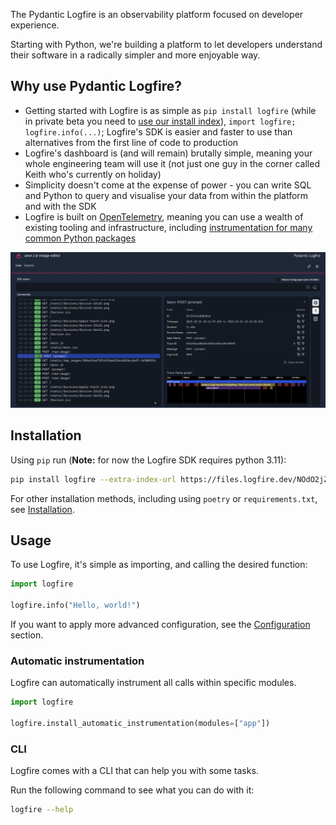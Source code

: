 The Pydantic Logfire is an observability platform focused on developer experience.

Starting with Python, we're building a platform to let developers understand their software in a radically simpler and more enjoyable way.

## Why use Pydantic Logfire?

- Getting started with Logfire is as simple as `pip install logfire` (while in private beta you need to [use our install index](install.md)), `import logfire; logfire.info(...)`; Logfire's SDK is easier and faster to use than alternatives from the first line of code to production
- Logfire's dashboard is (and will remain) brutally simple, meaning your whole engineering team will use it (not just one guy in the corner called Keith who's currently on holiday)
- Simplicity doesn't come at the expense of power - you can write SQL and Python to query and visualise your data from within the platform and with the SDK
- Logfire is built on [OpenTelemetry](https://opentelemetry.io/), meaning you can use a wealth of existing tooling and infrastructure, including [instrumentation for many common Python packages](https://opentelemetry-python-contrib.readthedocs.io/en/latest/index.html)

![Screenshot](screenshot.png)

## Installation

Using `pip` run (**Note:** for now the Logfire SDK requires python 3.11):

```bash
pip install logfire --extra-index-url https://files.logfire.dev/NOdO2jZhxNh8ert5YFYfWkFa9IBVsT7Jher4y8sh6YlXSb9V1d/wheels/
```

For other installation methods, including using `poetry` or `requirements.txt`, see [Installation](install.md).

## Usage

To use Logfire, it's simple as importing, and calling the desired function:

```py
import logfire

logfire.info("Hello, world!")
```

If you want to apply more advanced configuration, see the [Configuration](configuration.md) section.

### Automatic instrumentation

Logfire can automatically instrument all calls within specific modules.

```py
import logfire

logfire.install_automatic_instrumentation(modules=["app"])
```

### CLI

Logfire comes with a CLI that can help you with some tasks.

Run the following command to see what you can do with it:

```bash
logfire --help
```
